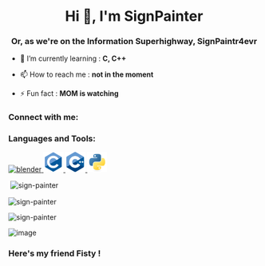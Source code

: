 <h1 align="center">Hi 👋, I'm SignPainter</h1>
<h3 align="center">Or, as we're on the Information Superhighway, SignPaintr4evr</h3>

- 🌱 I’m currently learning : **C, C++**

- 📫 How to reach me : **not in the moment**

- ⚡ Fun fact : **MOM is watching**

<h3 align="left">Connect with me:</h3>
<p align="left">
</p>

<h3 align="left">Languages and Tools:</h3>
<p align="left"> <a href="https://www.blender.org/" target="_blank" rel="noreferrer"> <img src="https://download.blender.org/branding/community/blender_community_badge_white.svg" alt="blender" width="40" height="40"/> </a> <a href="https://www.cprogramming.com/" target="_blank" rel="noreferrer"> <img src="https://raw.githubusercontent.com/devicons/devicon/master/icons/c/c-original.svg" alt="c" width="40" height="40"/> </a> <a href="https://www.w3schools.com/cpp/" target="_blank" rel="noreferrer"> <img src="https://raw.githubusercontent.com/devicons/devicon/master/icons/cplusplus/cplusplus-original.svg" alt="cplusplus" width="40" height="40"/> </a> <a href="https://www.python.org" target="_blank" rel="noreferrer"> <img src="https://raw.githubusercontent.com/devicons/devicon/master/icons/python/python-original.svg" alt="python" width="40" height="40"/> </a> </p>

<p>&nbsp;<img align="center" src="https://github-readme-stats.vercel.app/api?username=sign-painter&show_icons=true&theme=dark&title_color=000000&text_color=0df85f&bg_color=000000&locale=en" alt="sign-painter" /></p>

<p><img align="center" src="https://github-readme-streak-stats.herokuapp.com/?user=sign-painter&theme=dark" alt="sign-painter" /></p>

<p align="left"> <img src="https://komarev.com/ghpvc/?username=sign-painter&label=Profile%20views&color=0e75b6&style=plastic" alt="sign-painter" /> </p>

![image](https://user-images.githubusercontent.com/116882045/203751003-fa01578a-d42a-4b4f-aee1-237d6d58a0be.png)

<h3>Here's my friend Fisty !</h3>

